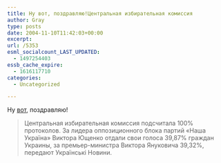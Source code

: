 ```yaml
---
title: Ну вот, поздравляю!Центральная избирательная комиссия
author: Gray
type: posts
date: 2004-11-10T11:42:03+00:00
excerpt:
url: /5353
esml_socialcount_LAST_UPDATED:
  - 1497254403
essb_cache_expire:
  - 1616117710
categories:
  - Uncategorized

---
```








Ну <a href="http://www.korrespondent.net/main/106423" target="_blank">вот</a>, поздравляю!

> Центральная избирательная комиссия подсчитала 100% протоколов. За лидера оппозиционного блока партий &#171;Наша Україна&#187; Виктора Ющенко отдали свои голоса 39,87% граждан Украины, за премьер-министра Виктора Януковича 39,32%, передают Українські Новини.